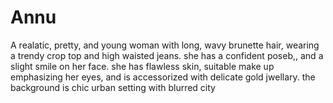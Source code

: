 # Annu
A realatic, pretty, and young woman with long, wavy brunette hair, wearing a trendy crop top and high waisted jeans. she has a confident poseb,, and a slight smile on her face. she has flawless skin, suitable make up emphasizing her eyes, and is accessorized with delicate gold jwellary. the background is chic urban setting with blurred city
